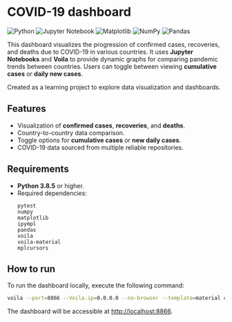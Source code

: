 # COVID-19 dashboard

![Python](https://img.shields.io/badge/python-3670A0?style=for-the-badge&logo=python&logoColor=ffdd54)
![Jupyter Notebook](https://img.shields.io/badge/jupyter-%23FA0F00.svg?style=for-the-badge&logo=jupyter&logoColor=white)
![Matplotlib](https://img.shields.io/badge/Matplotlib-%23ffffff.svg?style=for-the-badge&logo=Matplotlib&logoColor=black)
![NumPy](https://img.shields.io/badge/numpy-%23013243.svg?style=for-the-badge&logo=numpy&logoColor=white)
![Pandas](https://img.shields.io/badge/pandas-%23150458.svg?style=for-the-badge&logo=pandas&logoColor=white)

This dashboard visualizes the progression of confirmed cases, recoveries, and deaths due to COVID-19 in various countries. It uses **Jupyter Notebooks** and **Voila** to provide dynamic graphs for comparing pandemic trends between countries. Users can toggle between viewing **cumulative cases** or **daily new cases**.  

Created as a learning project to explore data visualization and dashboards.  

## Features  

- Visualization of **confirmed cases**, **recoveries**, and **deaths**.  
- Country-to-country data comparison.  
- Toggle options for **cumulative cases** or **new daily cases**.  
- COVID-19 data sourced from multiple reliable repositories.  

## Requirements  

- **Python 3.8.5** or higher.  
- Required dependencies:
   ```text
   pytest
   numpy
   matplotlib
   ipympl
   pandas
   voila
   voila-material
   mplcursors
   ```  

## How to run  

To run the dashboard locally, execute the following command:  

```bash
voila --port=8866 --Voila.ip=0.0.0.0 --no-browser --template=material covid19-dashboard.ipynb
```  

The dashboard will be accessible at [http://localhost:8866](http://localhost:8866).  